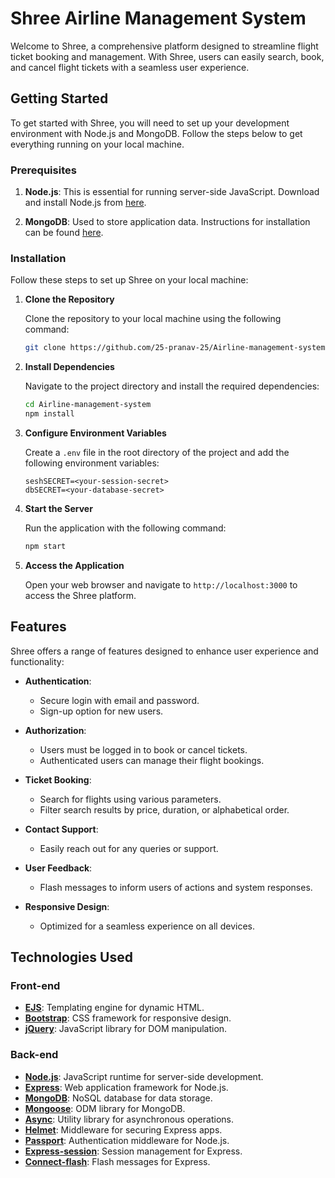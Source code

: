 

# Shree Airline Management System

Welcome to Shree, a comprehensive platform designed to streamline flight ticket booking and management. With Shree, users can easily search, book, and cancel flight tickets with a seamless user experience.

## Getting Started

To get started with Shree, you will need to set up your development environment with Node.js and MongoDB. Follow the steps below to get everything running on your local machine.

### Prerequisites

1. **Node.js**: This is essential for running server-side JavaScript. Download and install Node.js from [here](https://nodejs.org/en/download/).

2. **MongoDB**: Used to store application data. Instructions for installation can be found [here](https://docs.mongodb.com/manual/installation/).

### Installation

Follow these steps to set up Shree on your local machine:

1. **Clone the Repository**

   Clone the repository to your local machine using the following command:

   ```bash
   git clone https://github.com/25-pranav-25/Airline-management-system.git
   ```

2. **Install Dependencies**

   Navigate to the project directory and install the required dependencies:

   ```bash
   cd Airline-management-system
   npm install
   ```

3. **Configure Environment Variables**

   Create a `.env` file in the root directory of the project and add the following environment variables:

   ```env
   seshSECRET=<your-session-secret>
   dbSECRET=<your-database-secret>
   ```

4. **Start the Server**

   Run the application with the following command:

   ```bash
   npm start
   ```

5. **Access the Application**

   Open your web browser and navigate to `http://localhost:3000` to access the Shree platform.

## Features

Shree offers a range of features designed to enhance user experience and functionality:

- **Authentication**:
  - Secure login with email and password.
  - Sign-up option for new users.

- **Authorization**:
  - Users must be logged in to book or cancel tickets.
  - Authenticated users can manage their flight bookings.

- **Ticket Booking**:
  - Search for flights using various parameters.
  - Filter search results by price, duration, or alphabetical order.

- **Contact Support**:
  - Easily reach out for any queries or support.

- **User Feedback**:
  - Flash messages to inform users of actions and system responses.

- **Responsive Design**:
  - Optimized for a seamless experience on all devices.

## Technologies Used

### Front-end

- **[EJS](http://ejs.co/)**: Templating engine for dynamic HTML.
- **[Bootstrap](https://getbootstrap.com/)**: CSS framework for responsive design.
- **[jQuery](https://jquery.com/)**: JavaScript library for DOM manipulation.

### Back-end

- **[Node.js](https://nodejs.org/en/)**: JavaScript runtime for server-side development.
- **[Express](https://expressjs.com/)**: Web application framework for Node.js.
- **[MongoDB](https://www.mongodb.com/)**: NoSQL database for data storage.
- **[Mongoose](http://mongoosejs.com/)**: ODM library for MongoDB.
- **[Async](http://caolan.github.io/async/)**: Utility library for asynchronous operations.
- **[Helmet](https://helmetjs.github.io/)**: Middleware for securing Express apps.
- **[Passport](http://www.passportjs.org/)**: Authentication middleware for Node.js.
- **[Express-session](https://github.com/expressjs/session#express-session)**: Session management for Express.
- **[Connect-flash](https://github.com/jaredhanson/connect-flash#connect-flash)**: Flash messages for Express.


